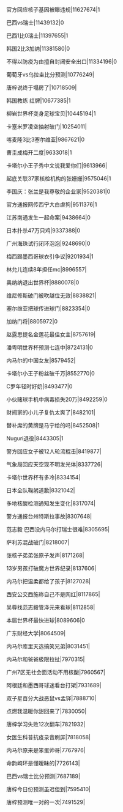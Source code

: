 官方回应核子基因被曝违规|11627674|1

巴西vs瑞士|11439132|0

巴西1比0瑞士|11397655|1

韩国2比3加纳|11381580|0

不得以防疫为由擅自封闭安全出口|11334196|0

葡萄牙vs乌拉圭比分预测|10776249|

唐梓说终于塌房了|10718509|

韩国教练 红牌|10677385|1

柳岩世界杯变身足球宝贝|10445194|1

卡塞米罗凌空抽射破门|10254011|

喀麦隆3比3塞尔维亚|9867621|0

曹圭成梅开二度|9633018|1

卡塔尔小王子秀中文说我爱你们|9613966|

起底关联37家核检机构的张姗姗|9575046|1

李国庆：张兰是我尊敬的企业家|9520381|0

官方通报网传西宁大白虐狗|9511376|1

江苏南通发生一起命案|9438664|0

日本扑杀47万只鸡|9337388|0

广州海珠试行闭环泡泡|9248690|0

梅西踢墨西哥球衣引争议|9201934|1

林允儿连续8年担任mc|8996557|

奥纳纳退出世界杯|8880078|0

维尼修斯破门被吹越位无效|8838821|

塞尔维亚把球传进球门|8823354|0

加纳门将|8805972|0

赵露思提名金莲花最佳女主|8757619|

潘粤明世界杯预测七连中|8724131|0

内马尔的中国女友|8579452|

卡塔尔小王子粉丝破千万|8552770|0

C罗年轻时好奶|8493477|0

小伙赌球手机中病毒损失20万|8492259|0

财阀家的小儿子复仇太爽了|8482101|

替补席的黄牌是马宁给的吗|8452508|1

Nuguri退役|8443305|1

警方回应女子被12人轮流棍击|8419877|

气象局回应天空现不明发光体|8337726|

卡塔尔世界杯有多冷|8334154|

日本全队鞠躬道歉|8321042|

多地核酸检测通知发生变化|8317074|

警方通报台州特斯拉事故|8307648|

范志毅 巴西没内马尔打瑞士很难|8305695|

萨利苏混战破门|8218007|

张核子弟弟张原子发声|8171268|

13岁男孩打破魔方世界纪录|8137606|

内马尔把温柔都给了孩子|8127028|

西安公交西施称自己不是网红|8117865|

吴尊找范志毅管泽元来看球|8112858|

本届世界杯最快进球|8089606|0

广东财经大学|8064509|

内马尔库里天选搞笑兄弟|8031451|

内马尔和爸爸极限拉扯|7970315|

广州7区无社会面活动不用核酸|7960567|

阿根廷和墨西哥球迷看台打架|7931689|

双子星百分大战恶鼠vs孟铎|7888710|

点燃我温暖你甜回来了|7830050|

唐梓学习失败12次翻车|7821932|

女医生科普抗疫录音刷屏|7818058|

内马尔原来是笨蛋帅哥|7767976|

命韵峋环是懂暧昧的|7726143|

巴西vs瑞士比分预测|7687189|

唐梓今日份预测虽迟但到|7595410|

唐梓预测唯一对的一次|7491529|

